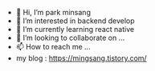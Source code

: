 - 👋 Hi, I’m park minsang
- 👀 I’m interested in backend develop
- 🌱 I’m currently learning react native
- 💞️ I’m looking to collaborate on ...
- 📫 How to reach me ...
- my blog : https://mingsang.tistory.com/

<!---
minsang0850/minsang0850 is a ✨ special ✨ repository because its `README.md` (this file) appears on your GitHub profile.
You can click the Preview link to take a look at your changes.
--->
